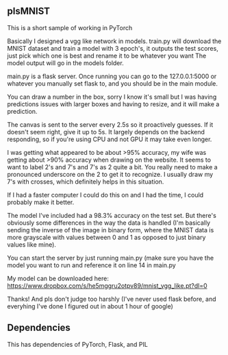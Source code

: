 ## plsMNIST
This is a short sample of working in PyTorch

Basically I designed a vgg like network in models.
train.py will download the MNIST dataset and train a model with 3 epoch's, it outputs the test scores, just pick which one is best and rename it to be whatever you want
The model output will go in the models folder.

main.py is a flask server.  Once running you can go to the 127.0.0.1:5000 or whatever you manually set flask to, and you should be in the main module.

You can draw a number in the box, sorry I know it's small but I was having predictions issues with larger boxes and having to resize, and it will make a prediction.

The canvas is sent to the server every 2.5s so it proactively guesses.  If it doesn't seem right, give it up to 5s.  It largely depends on the backend responding, so if you're using CPU and not GPU it may take even longer.

I was getting what appeared to be about >95% accuracy, my wife was getting about >90% accuracy when drawing on the website.  It seems to want to label 2's and 7's and 7's as 2 quite a bit.  You really need to make a pronounced underscore on the 2 to get it to recognize.  I usually draw my 7's with crosses, which definitely helps in this situation.

If I had a faster computer I could do this on and I had the time, I could probably make it better.

The model I've included had a 98.3% accuracy on the test set.  But there's obviously some differences in the way the data is handled (I'm basically sending the inverse of the image in binary form, where the MNIST data is more grayscale with values between 0 and 1 as opposed to just binary values like mine).

You can start the server by just running main.py (make sure you have the model you want to run and reference it on line 14 in main.py

My model can be downloaded here: https://www.dropbox.com/s/he5mggru2otpv89/mnist_vgg_like.pt?dl=0

Thanks!  And pls don't judge too harshly (I've never used flask before, and everyhing I've done I figured out in about 1 hour of google)


## Dependencies
This has dependencies of PyTorch, Flask, and PIL